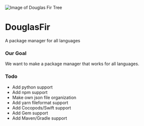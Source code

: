 
![Image of Douglas Fir Tree](https://live.staticflickr.com/4307/35359532123_1f2bbf8daf_b.jpg)
# DouglasFir
A package manager for all languages

### Our Goal
We want to make a package manager that works for all languages. 

### Todo
* Add python support
* Add npm support
* Make own json file organization
* Add yarn fileformat support
* Add Cocopods/Swift support
* Add Gem support
* Add Maven/Gradle support
